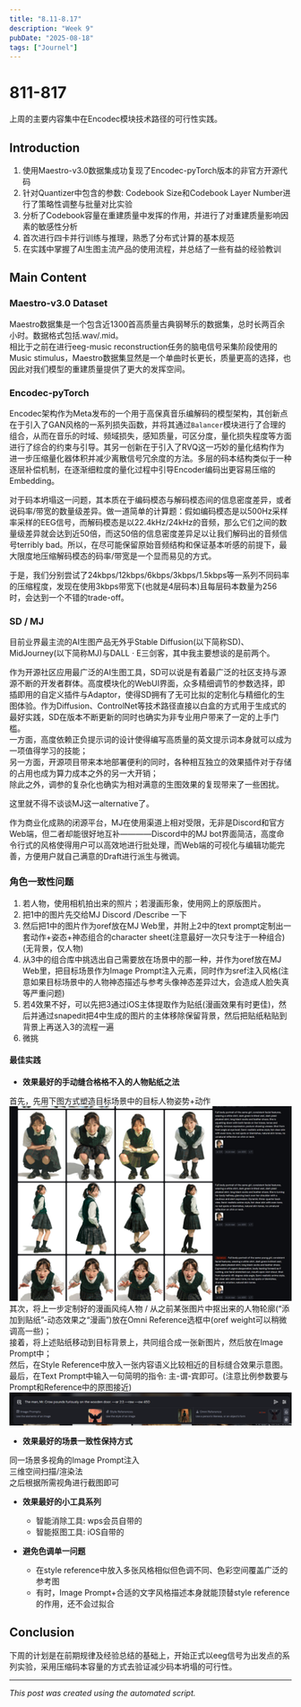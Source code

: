 ```yaml
---
title: "8.11-8.17"
description: "Week 9"
pubDate: "2025-08-18"
tags: ["Journel"]
---
```


# 811-817

上周的主要内容集中在Encodec模块技术路径的可行性实践。

## Introduction

1. 使用Maestro-v3.0数据集成功复现了Encodec-pyTorch版本的非官方开源代码
2. 针对Quantizer中包含的参数: Codebook Size和Codebook Layer Number进行了策略性调整与批量对比实验
3. 分析了Codebook容量在重建质量中发挥的作用，并进行了对重建质量影响因素的敏感性分析
4. 首次进行四卡并行训练与推理，熟悉了分布式计算的基本规范
5. 在实践中掌握了AI生图主流产品的使用流程，并总结了一些有益的经验教训

## Main Content

### Maestro-v3.0 Dataset
Maestro数据集是一个包含近1300首高质量古典钢琴乐的数据集，总时长两百余小时。数据格式包括.wav/.mid。  
相比于之前在进行eeg-music reconstruction任务的脑电信号采集阶段使用的Music stimulus，Maestro数据集显然是一个单曲时长更长，质量更高的选择，也因此对我们模型的重建质量提供了更大的发挥空间。

### Encodec-pyTorch
Encodec架构作为Meta发布的一个用于高保真音乐编解码的模型架构，其创新点在于引入了GAN风格的一系列损失函数，并将其通过`Balancer`模块进行了合理的组合，从而在音乐的时域、频域损失，感知质量，可区分度，量化损失程度等方面进行了综合的约束与引导。其另一创新在于引入了RVQ这一巧妙的量化结构作为进一步压缩量化器体积并减少离散信号冗余度的方法。多层的码本结构类似于一种逐层补偿机制，在逐渐细粒度的量化过程中引导Encoder编码出更容易压缩的Embedding。

对于码本坍塌这一问题，其本质在于编码模态与解码模态间的信息密度差异，或者说码率/带宽的数量级差异。做一道简单的计算题：假如编码模态是以500Hz采样率采样的EEG信号，而解码模态是以22.4kHz/24kHz的音频，那么它们之间的数量级差异就会达到近50倍，而这50倍的信息密度差异足以让我们解码出的音频信号terribly bad。所以，在尽可能保留原始音频结构和保证基本听感的前提下，最大限度地压缩解码模态的码率/带宽是一个显而易见的方式。

于是，我们分别尝试了24kbps/12kbps/6kbps/3kbps/1.5kbps等一系列不同码率的压缩程度，发现在使用3kbps带宽下(也就是4层码本)且每层码本数量为256时，会达到一个不错的trade-off。

### SD / MJ
目前业界最主流的AI生图产品无外乎Stable Diffusion(以下简称SD)、MidJourney(以下简称MJ)与DALL $\cdot$ E三剑客，其中我主要想谈的是前两个。

作为开源社区应用最广泛的AI生图工具，SD可以说是有着最广泛的社区支持与源源不断的开发者群体。高度模块化的WebUI界面，众多精细调节的参数选择，即插即用的自定义插件与Adaptor，使得SD拥有了无可比拟的定制化与精细化的生图体验。作为Diffusion、ControlNet等技术路径直接以白盒的方式用于生成式的最好实践，SD在版本不断更新的同时也确实为非专业用户带来了一定的上手门槛。  
一方面，高度依赖正负提示词的设计使得编写高质量的英文提示词本身就可以成为一项值得学习的技能；  
另一方面，开源项目带来本地部署便利的同时，各种相互独立的效果插件对于存储的占用也成为算力成本之外的另一大开销；  
除此之外，调参的复杂化也确实为相对满意的生图效果的复现带来了一些困扰。

这里就不得不谈谈MJ这一alternative了。

作为商业化成熟的闭源平台，MJ在使用渠道上相对受限，无非是Discord和官方Web端，但二者却能很好地互补————Discord中的MJ bot界面简洁，高度命令行式的风格使得用户可以高效地进行批处理，而Web端的可视化与编辑功能完善，方便用户就自己满意的Draft进行派生与微调。

### 角色一致性问题
1. 若人物，使用相机拍出来的照片；若漫画形象，使用网上的原版图片。
2. 把1中的图片先交给MJ Discord /Describe 一下
3. 然后把1中的图片作为oref放在MJ Web里，并附上2中的text prompt定制出一套动作+姿态+神态组合的character sheet(注意最好一次只专注于一种组合)(无背景，仅人物)
4. 从3中的组合库中挑选出自己需要放在场景中的那一种，并作为oref放在MJ Web里，把目标场景作为Image Prompt注入元素，同时作为sref注入风格(注意如果目标场景中的人物神态描述与参考头像神态差异过大，会造成人脸失真等严重问题)
5. 若4效果不好，可以先把3通过iOS主体提取作为贴纸(漫画效果有时更佳)，然后并通过snapedit把4中生成的图片的主体移除保留背景，然后把贴纸粘贴到背景上再送入3的流程一遍
6. 微挑


#### 最佳实践
- **效果最好的手动缝合格格不入的人物贴纸之法**

首先，先用下图方式塑造目标场景中的目标人物姿势+动作  
![image.png](./image/811-817/2.png)
其次，将上一步定制好的漫画风纯人物 / 从之前某张图片中抠出来的人物轮廓(“添加到贴纸”-动态效果之“漫画”)放在Omni Reference选框中(oref weight可以稍微调高一些)；  
接着，将上述贴纸移动到目标背景上，共同组合成一张新图片，然后放在Image Prompt中；  
然后，在Style Reference中放入一张内容语义比较相近的目标缝合效果示意图。  
最后，在Text Prompt中输入一句简明的指令: 主-谓-宾即可。(注意比例参数要与Prompt和Reference中的原图接近)
![image.png](./image/811-817/1.png)

- **效果最好的场景一致性保持方式**

同一场景多视角的Image Prompt注入  
三维空间扫描/渲染法  
之后根据所需视角进行截图即可

- **效果最好的小工具系列**
    - 智能消除工具: wps会员自带的
    - 智能抠图工具: iOS自带的

- **避免色调单一问题**
    - 在style reference中放入多张风格相似但色调不同、色彩空间覆盖广泛的参考图
    - 有时，Image Prompt+合适的文字风格描述本身就能顶替style reference的作用，还不会过拟合


## Conclusion

下周的计划是在前期规律及经验总结的基础上，开始正式以eeg信号为出发点的系列实验，采用压缩码本容量的方式去验证减少码本坍塌的可行性。

---

*This post was created using the automated script.*
